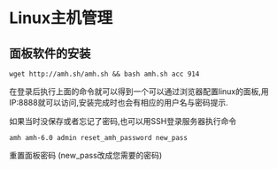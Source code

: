 # Linux主机管理

## 面板软件的安装

    wget http://amh.sh/amh.sh && bash amh.sh acc 914 

在登录后执行上面的命令就可以得到一个可以通过浏览器配置linux的面板,用IP:8888就可以访问,安装完成时也会有相应的用户名与密码提示.

如果当时没保存或者忘记了密码,也可以用SSH登录服务器执行命令

    amh amh-6.0 admin reset_amh_password new_pass


重置面板密码 (new_pass改成您需要的密码)
